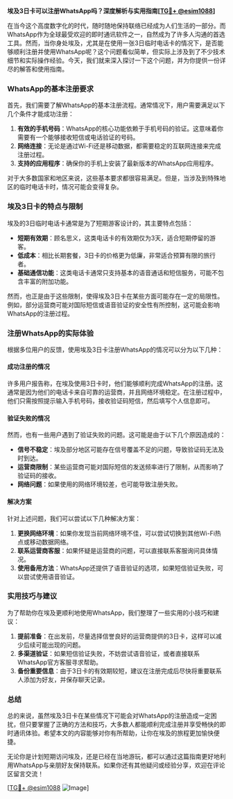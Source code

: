 **埃及3日卡可以注册WhatsApp吗？深度解析与实用指南[[TG💪+ @esim1088](https://t.me/s/esim1088)]**

在当今这个高度数字化的时代，随时随地保持联络已经成为人们生活的一部分。而WhatsApp作为全球最受欢迎的即时通讯软件之一，自然成为了许多人沟通的首选工具。然而，当你身处埃及，尤其是在使用一张3日临时电话卡的情况下，是否能够顺利注册并使用WhatsApp呢？这个问题看似简单，但实际上涉及到了不少技术细节和实际操作经验。今天，我们就来深入探讨一下这个问题，并为你提供一份详尽的解答和使用指南。

### WhatsApp的基本注册要求

首先，我们需要了解WhatsApp的基本注册流程。通常情况下，用户需要满足以下几个条件才能成功注册：

1. **有效的手机号码**：WhatsApp的核心功能依赖于手机号码的验证。这意味着你需要有一个能够接收短信或电话验证的号码。
2. **网络连接**：无论是通过Wi-Fi还是移动数据，都需要稳定的互联网连接来完成注册过程。
3. **支持的应用程序**：确保你的手机上安装了最新版本的WhatsApp应用程序。

对于大多数国家和地区来说，这些基本要求都很容易满足。但是，当涉及到特殊地区的临时电话卡时，情况可能会变得复杂。

### 埃及3日卡的特点与限制

埃及的3日临时电话卡通常是为了短期游客设计的，其主要特点包括：

- **短期有效期**：顾名思义，这类电话卡的有效期仅为3天，适合短期停留的游客。
- **低成本**：相比长期套餐，3日卡的价格更为低廉，非常适合预算有限的旅行者。
- **基础通信功能**：这类电话卡通常只支持基本的语音通话和短信服务，可能不包含丰富的附加功能。

然而，也正是由于这些限制，使得埃及3日卡在某些方面可能存在一定的局限性。例如，部分运营商可能对国际短信或语音验证的安全性有所控制，这可能会影响WhatsApp的注册过程。

### 注册WhatsApp的实际体验

根据多位用户的反馈，使用埃及3日卡注册WhatsApp的情况可以分为以下几种：

#### 成功注册的情况
许多用户报告称，在埃及使用3日卡时，他们能够顺利完成WhatsApp的注册。这通常是因为他们的电话卡来自可靠的运营商，并且网络环境稳定。在注册过程中，他们只需按照提示输入手机号码，接收验证码短信，然后填写个人信息即可。

#### 验证失败的情况
然而，也有一些用户遇到了验证失败的问题。这可能是由于以下几个原因造成的：
- **信号不稳定**：埃及部分地区可能存在信号覆盖不足的问题，导致验证码无法及时到达。
- **运营商限制**：某些运营商可能对国际短信的发送频率进行了限制，从而影响了验证码的接收。
- **网络问题**：如果使用的网络环境较差，也可能导致注册失败。

#### 解决方案
针对上述问题，我们可以尝试以下几种解决方案：

1. **更换网络环境**：如果你发现当前网络环境不佳，可以尝试切换到其他Wi-Fi热点或移动数据网络。
2. **联系运营商客服**：如果怀疑是运营商的问题，可以直接联系客服询问具体情况。
3. **使用备用方法**：WhatsApp还提供了语音验证的选项，如果短信验证失败，可以尝试使用语音验证。

### 实用技巧与建议

为了帮助你在埃及更顺利地使用WhatsApp，我们整理了一些实用的小技巧和建议：

1. **提前准备**：在出发前，尽量选择信誉良好的运营商提供的3日卡，这样可以减少后续可能出现的问题。
2. **多渠道验证**：如果短信验证失败，不妨尝试语音验证，或者直接联系WhatsApp官方客服寻求帮助。
3. **备份重要信息**：由于3日卡的有效期较短，建议在注册完成后尽快将重要联系人添加为好友，并保存聊天记录。

### 总结

总的来说，虽然埃及3日卡在某些情况下可能会对WhatsApp的注册造成一定困扰，但只要掌握了正确的方法和技巧，大多数人都能顺利完成注册并享受畅快的即时通讯体验。希望本文的内容能够对你有所帮助，让你在埃及的旅程更加愉快便捷。

无论你是计划短期访问埃及，还是已经在当地游玩，都可以通过这篇指南更好地利用WhatsApp与亲朋好友保持联系。如果你还有其他疑问或经验分享，欢迎在评论区留言交流！

[[TG💪+ @esim1088](https://t.me/s/esim1088) ![Image](https://i.postimg.cc/4NQfJmqS/Snipaste-2025-05-13-00-14-12.png)]